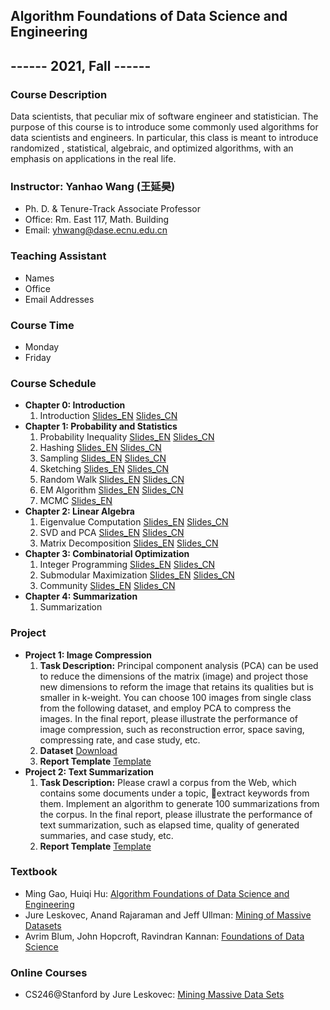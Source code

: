 ## Algorithm Foundations of Data Science and Engineering
## ------   2021, Fall   ------

### Course Description
Data scientists, that peculiar mix of software engineer and statistician. The purpose of this course is to introduce some commonly used algorithms for data scientists and engineers. In particular, this class is meant to introduce randomized , statistical, algebraic, and optimized algorithms, with an emphasis on applications in the real life.

### Instructor: Yanhao Wang (王延昊)
- Ph. D. & Tenure-Track Associate Professor
- Office: Rm. East 117, Math. Building
- Email: <yhwang@dase.ecnu.edu.cn>

### Teaching Assistant
- Names
- Office
- Email Addresses

### Course Time
- Monday
- Friday

### Course Schedule
- **Chapter 0: Introduction**
  1. Introduction [Slides_EN](url) [Slides_CN](url)
- **Chapter 1: Probability and Statistics**
  1. Probability Inequality [Slides_EN](url) [Slides_CN](url)
  2. Hashing [Slides_EN](url) [Slides_CN](url)
  3. Sampling [Slides_EN](url) [Slides_CN](url)
  4. Sketching [Slides_EN](url) [Slides_CN](url)
  5. Random Walk [Slides_EN](url) [Slides_CN](url)
  6. EM Algorithm [Slides_EN](url) [Slides_CN](url)
  7. MCMC [Slides_EN](url)
- **Chapter 2: Linear Algebra**
  1. Eigenvalue Computation [Slides_EN](url) [Slides_CN](url)
  2. SVD and PCA [Slides_EN](url) [Slides_CN](url)
  3. Matrix Decomposition [Slides_EN](url) [Slides_CN](url)
- **Chapter 3: Combinatorial Optimization**
  1. Integer Programming [Slides_EN](url) [Slides_CN](url)
  2. Submodular Maximization [Slides_EN](url) [Slides_CN](url)
  3. Community [Slides_EN](url) [Slides_CN](url)
- **Chapter 4: Summarization**
  1. Summarization

### Project
- **Project 1: Image Compression**
  1. **Task Description:** Principal component analysis (PCA) can be used to reduce the dimensions of the matrix (image) and project those new dimensions to reform the image that retains its qualities but is smaller in k-weight. You can choose 100 images from single class from the following dataset, and employ PCA to compress the images. In the final report, please illustrate the performance of image compression, such as reconstruction error, space saving, compressing rate, and case study, etc.
  2. **Dataset** [Download](url)
  3. **Report Template** [Template](url)
- **Project 2: Text Summarization**
  1. **Task Description:** Please crawl a corpus from the Web, which contains some documents under a topic, extract keywords from them. Implement an algorithm to generate 100 summarizations from the corpus. In the final report, please illustrate the performance of text summarization, such as elapsed time, quality of generated summaries, and case study, etc.
  2. **Report Template** [Template](url)

### Textbook
- Ming Gao, Huiqi Hu: [Algorithm Foundations of Data Science and Engineering](https://item.jd.com/12863803.html)
- Jure Leskovec, Anand Rajaraman and Jeff Ullman: [Mining of Massive Datasets](http://mmds.org)
- Avrim Blum, John Hopcroft, Ravindran Kannan: [Foundations of Data Science](https://home.ttic.edu/~avrim/book.pdf)

### Online Courses
- CS246@Stanford by Jure Leskovec: [Mining Massive Data Sets](http://web.stanford.edu/class/cs246/)